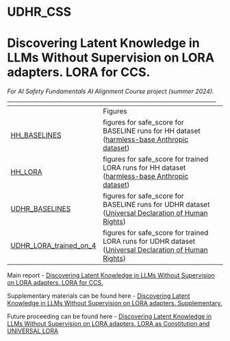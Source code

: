 # UDHR_CSS

# Discovering Latent Knowledge in LLMs Without Supervision on LORA adapters. LORA for CCS.

_For AI Safety Fundamentals AI Alignment Course project (summer 2024)._

<table>
    <thead>
        <tr>
            <th></th>
            <th></th>
        </tr>
    </thead>
    <tbody>
        <tr>
            <td colspan=4 align="center">Figures</td>
        </tr>
        <tr>
            <td align="left">

[HH_BASELINES](figures/HH_BASELINES)
            </td>
            <td align="left">figures for safe_score for BASELINE runs for HH dataset ([harmless-base Anthropic dataset](https://github.com/anthropics/hh-rlhf))
            </td>
        <td align="left"></td>
        </tr>
        <tr>
            <td align="left">

[HH_LORA](figures/HH_LORA)
            </td>
            <td align="left">figures for safe_score for trained LORA runs for HH dataset ([harmless-base Anthropic dataset](https://github.com/anthropics/hh-rlhf))
            </td>
        <td align="left"></td>
        </tr>
        <tr>
            <td align="left">

[UDHR_BASELINES](figures/UDHR_BASELINES)
            </td>
            <td align="left">figures for safe_score for BASELINE runs for UDHR dataset ([Universal Declaration of Human Rights](https://www.un.org/en/about-us/universal-declaration-of-human-rights))
            </td>
        <td align="left"></td>
        </tr>
        <tr>
            <td align="left">

[UDHR_LORA_trained_on_4](figures/UDHR_LORA_trained_on_4)
            </td>
            <td align="left">figures for safe_score for trained LORA runs for UDHR dataset ([Universal Declaration of Human Rights](https://www.un.org/en/about-us/universal-declaration-of-human-rights))
            </td>
        <td align="left"></td>
        </tr>
    </tbody>
</table>

Main report - [Discovering Latent Knowledge in LLMs Without Supervision on LORA adapters. LORA for CCS.](https://erichevaelena.substack.com/publish/post/148652551)

Supplementary materials can be found here - [Discovering Latent Knowledge in LLMs Without Supervision on LORA adapters. Supplementary.](https://erichevaelena.substack.com/publish/post/148674505)

Future proceeding can be found here - [Discovering Latent Knowledge in LLMs Without Supervision on LORA adapters. LORA as Constitution and UNIVERSAL LORA](https://erichevaelena.substack.com/publish/post/148674578)
